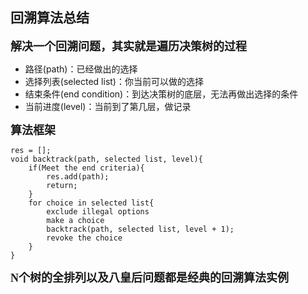 ## 回溯算法总结

**<font face="微软雅黑" size = 4>解决一个回溯问题，其实就是遍历决策树的过程</font>**

* 路径(path)：已经做出的选择
* 选择列表(selected list)：你当前可以做的选择
* 结束条件(end condition)：到达决策树的底层，无法再做出选择的条件
* 当前进度(level)：当前到了第几层，做记录



**<font face="微软雅黑" size = 4>算法框架</font>**

```
res = [];
void backtrack(path, selected list, level){
	if(Meet the end criteria){
		res.add(path);
		return;
	}
	for choice in selected list{
		exclude illegal options
		make a choice
		backtrack(path, selected list, level + 1);
		revoke the choice
	}
}
```



**<font face="微软雅黑" size = 4>N个树的全排列以及八皇后问题都是经典的回溯算法实例</font>**



